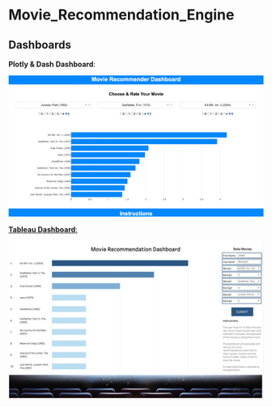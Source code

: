 # Movie_Recommendation_Engine

## Dashboards

**Plotly & Dash Dashboard**:<u>

![](ReadMe_Images/Dash2.png)

**Tableau Dashboard**:

![](ReadMe_Images/Dash1.png)
